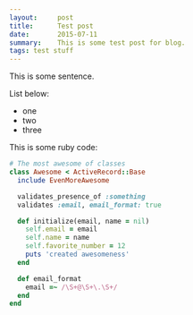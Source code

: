 ```yaml
---
layout:     post
title:      Test post
date:       2015-07-11
summary:    This is some test post for blog.
tags: test stuff
---
```


This is some sentence.

List below:

* one
* two
* three

This is some ruby code:

```ruby
# The most awesome of classes
class Awesome < ActiveRecord::Base
  include EvenMoreAwesome

  validates_presence_of :something
  validates :email, email_format: true

  def initialize(email, name = nil)
    self.email = email
    self.name = name
    self.favorite_number = 12
    puts 'created awesomeness'
  end

  def email_format
    email =~ /\S+@\S+\.\S+/
  end
end
```
